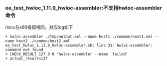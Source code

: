 ### oe_test_hwloc_1.11.9_hwloc-assembler:不支持hwloc-assembler命令

riscv与x86报错相同，对应log如下

```
+ hwloc-assembler ./tmp/output.xml --name host1 ./common/host1.xml --name host2 ./common/host2.xml
oe_test_hwloc_1.11.9_hwloc-assembler.sh: line 31: hwloc-assembler: command not found
+ CHECK_RESULT 127 0 0 'hwloc-assembler --name  failed'
+ actual_result=127
```

